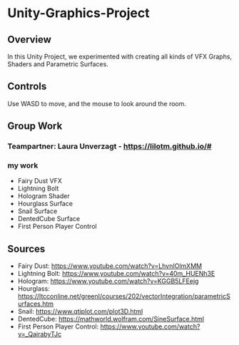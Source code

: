 # Unity-Graphics-Project

## Overview
In this Unity Project, we experimented with creating all kinds of VFX Graphs, Shaders and Parametric Surfaces.

## Controls
Use WASD to move, and the mouse to look around the room.

## Group Work
### Teampartner: Laura Unverzagt - https://lilotm.github.io/#

### my work
* Fairy Dust VFX
* Lightning Bolt 
* Hologram Shader
* Hourglass Surface
* Snail Surface
* DentedCube Surface
* First Person Player Control

## Sources
* Fairy Dust: 
https://www.youtube.com/watch?v=LhvnIOlmXMM
* Lightning Bolt: 
https://www.youtube.com/watch?v=40m_HUENh3E
* Hologram:
https://www.youtube.com/watch?v=KGGB5LFEejg
* Hourglass:
https://ltcconline.net/greenl/courses/202/vectorIntegration/parametricSurfaces.htm
* Snail:
https://www.qtiplot.com/plot3D.html
* DentedCube:
https://mathworld.wolfram.com/SineSurface.html
* First Person Player Control: 
https://www.youtube.com/watch?v=_QajrabyTJc
